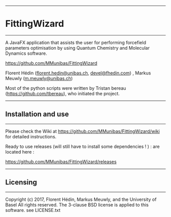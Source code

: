 ----------------------------------------------
# FittingWizard
----------------------------------------------

A JavaFX application that assists the user for performing forcefield parameters
optimisation by using Quantum Chemistry and Molecular Dynamics software.

https://github.com/MMunibas/FittingWizard

Florent Hédin (florent.hedin@unibas.ch, devel@fhedin.com) , Markus Meuwly (m.meuwly@unibas.ch)

Most of the python scripts were written by Tristan bereau (https://github.com/tbereau), who initiated the project.

----------------------------------------------
## Installation and use
----------------------------------------------

Please check the Wiki at https://github.com/MMunibas/FittingWizard/wiki for detailed instructions.

Ready to use releases (will still have to install some dependencies ! ) : are located here :

https://github.com/MMunibas/FittingWizard/releases

----------------------------------------------
## Licensing
----------------------------------------------
Copyright (c) 2017, Florent Hédin, Markus Meuwly, and the University of Basel
All rights reserved.
The 3-clause BSD license is applied to this software.
see LICENSE.txt
